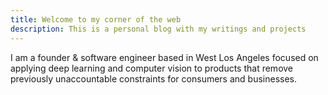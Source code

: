 ```yaml
---
title: Welcome to my corner of the web
description: This is a personal blog with my writings and projects
---
```


I am a founder & software engineer based in West Los Angeles focused on applying deep learning and computer vision to products that remove previously unaccountable constraints for consumers and businesses.